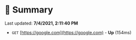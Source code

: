 # 📖 Summary
Last updated: **7/4/2021, 2:11:40 PM**

- `GET` [https://google.com](https://google.com) - **Up** (154ms)

